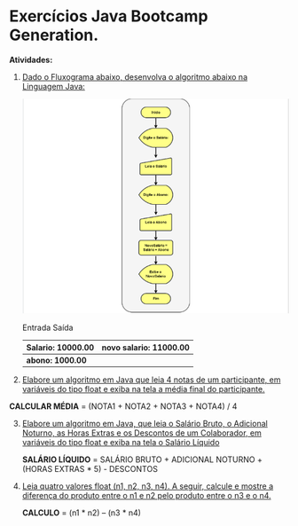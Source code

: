 # Exercícios Java Bootcamp Generation.

**Atividades:**

1. [Dado o Fluxograma abaixo, desenvolva o algoritmo abaixo na Linguagem Java:](https://github.com/edvaldoljr/Bootcamp-Generation-Exercicios/blob/main/src/javaBasico/Ex1.java) 

   ![](https://github.com/edvaldoljr/Bootcamp-Generation-Exercicios/blob/main/img.png?raw=true)

   Entrada                                                                                Saída

   | Salario: 10000.00  | novo salario: 11000.00 |
   | ------------------ | ---------------------- |
   | **abono: 1000.00** |                        |

2.   [Elabore um algoritmo em Java que leia 4 notas de um participante, em variáveis do tipo float e exiba na tela a média final do participante.](https://github.com/edvaldoljr/Bootcamp-Generation-Exercicios/blob/main/src/javaBasico/Ex2.java) 

   **CALCULAR MÉDIA** = (NOTA1 + NOTA2 + NOTA3 + NOTA4) / 4

   

3. [Elabore um algoritmo em Java, que leia o Salário Bruto, o Adicional Noturno, as Horas Extras e os Descontos de um Colaborador, em variáveis do tipo float e exiba na tela o Salário Líquido](https://github.com/edvaldoljr/Bootcamp-Generation-Exercicios/blob/main/src/javaBasico/Ex3.java)

   **SALÁRIO LÍQUIDO** = SALÁRIO BRUTO + ADICIONAL NOTURNO + (HORAS EXTRAS * 5) - DESCONTOS

   

4. [Leia quatro valores float (n1, n2, n3, n4). A seguir, calcule e mostre a diferença do produto entre o n1 e n2 pelo produto entre o n3 e o n4.](https://github.com/edvaldoljr/Bootcamp-Generation-Exercicios/blob/main/src/javaBasico/Ex4.java)

   **CALCULO** = (n1 * n2) – (n3 * n4)

